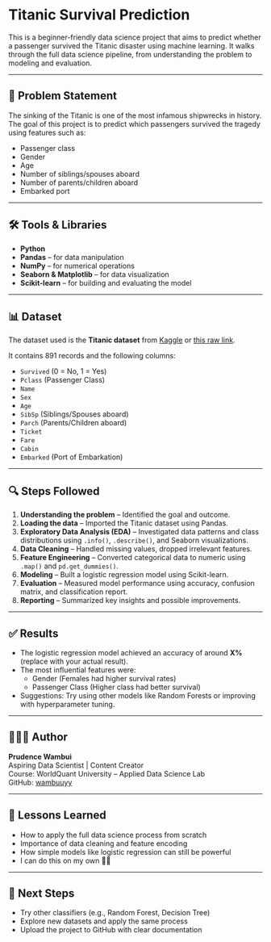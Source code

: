# Titanic Survival Prediction

This is a beginner-friendly data science project that aims to predict whether a passenger survived the Titanic disaster using machine learning. It walks through the full data science pipeline, from understanding the problem to modeling and evaluation.

---

## 📌 Problem Statement

The sinking of the Titanic is one of the most infamous shipwrecks in history. The goal of this project is to predict which passengers survived the tragedy using features such as:

- Passenger class
- Gender
- Age
- Number of siblings/spouses aboard
- Number of parents/children aboard
- Embarked port

---

## 🛠️ Tools & Libraries

- **Python**
- **Pandas** – for data manipulation
- **NumPy** – for numerical operations
- **Seaborn & Matplotlib** – for data visualization
- **Scikit-learn** – for building and evaluating the model

---

## 📊 Dataset

The dataset used is the **Titanic dataset** from [Kaggle](https://www.kaggle.com/c/titanic/data) or [this raw link](https://raw.githubusercontent.com/datasciencedojo/datasets/master/titanic.csv).

It contains 891 records and the following columns:

- `Survived` (0 = No, 1 = Yes)
- `Pclass` (Passenger Class)
- `Name`
- `Sex`
- `Age`
- `SibSp` (Siblings/Spouses aboard)
- `Parch` (Parents/Children aboard)
- `Ticket`
- `Fare`
- `Cabin`
- `Embarked` (Port of Embarkation)

---

## 🔍 Steps Followed

1. **Understanding the problem** – Identified the goal and outcome.
2. **Loading the data** – Imported the Titanic dataset using Pandas.
3. **Exploratory Data Analysis (EDA)** – Investigated data patterns and class distributions using `.info()`, `.describe()`, and Seaborn visualizations.
4. **Data Cleaning** – Handled missing values, dropped irrelevant features.
5. **Feature Engineering** – Converted categorical data to numeric using `.map()` and `pd.get_dummies()`.
6. **Modeling** – Built a logistic regression model using Scikit-learn.
7. **Evaluation** – Measured model performance using accuracy, confusion matrix, and classification report.
8. **Reporting** – Summarized key insights and possible improvements.

---

## ✅ Results

- The logistic regression model achieved an accuracy of around **X%** (replace with your actual result).
- The most influential features were:
  - Gender (Females had higher survival rates)
  - Passenger Class (Higher class had better survival)
- Suggestions: Try using other models like Random Forests or improving with hyperparameter tuning.

---

## 🙋🏽‍♀️ Author

**Prudence Wambui**  
Aspiring Data Scientist | Content Creator  
Course: WorldQuant University – Applied Data Science Lab  
GitHub: [wambuuyy](https://github.com/Wambuuyy)

---

## 🧠 Lessons Learned

- How to apply the full data science process from scratch
- Importance of data cleaning and feature encoding
- How simple models like logistic regression can still be powerful
- I can do this on my own 💪🏽

---

## 🚀 Next Steps

- Try other classifiers (e.g., Random Forest, Decision Tree)
- Explore new datasets and apply the same process
- Upload the project to GitHub with clear documentation
